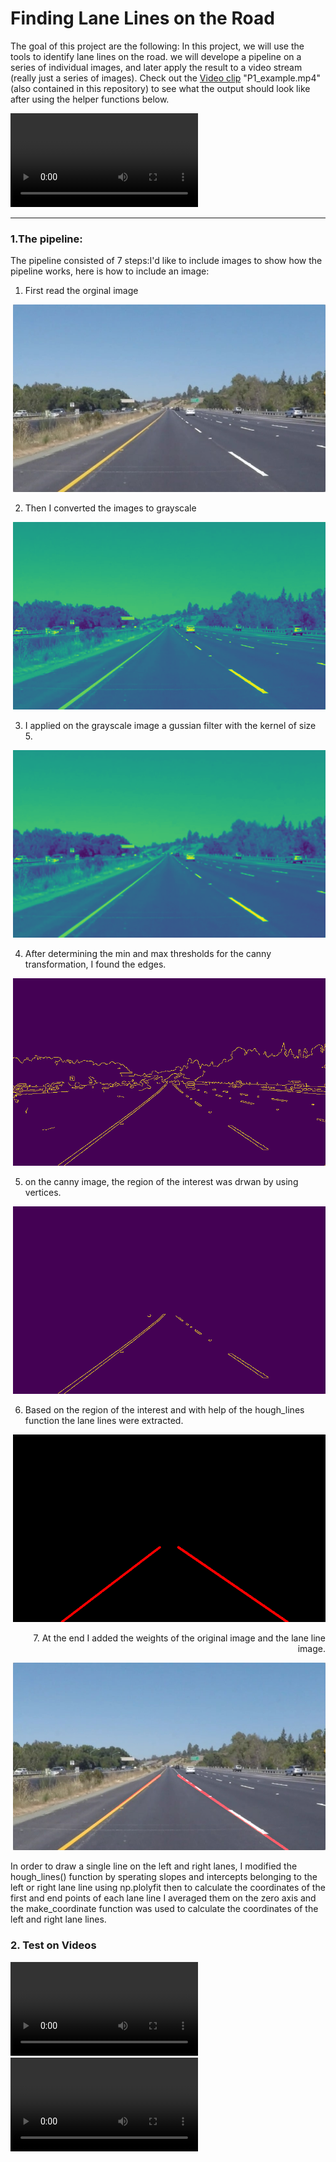 # **Finding Lane Lines on the Road** 




The goal of this project are the following: In this project, we will use the tools to identify lane lines on the road.  we will  develope a pipeline on a series of individual images, and later apply the result to a video stream (really just a series of images). Check out the [Video clip](./examples/P1_example.mp4) "P1_example.mp4" (also contained in this repository) to see what the output should look like after using the helper functions below. 

<video controls="controls">
  <source type="video/mp4" src="./examples/raw-lines-example.mp4"></source>
  <p>Your browser does not support the video element.</p>
</video>



---


### 1.The pipeline:

The pipeline consisted of 7 steps:I'd like to include images to show how the pipeline works, here is how to include an image: 


1.  First read  the orginal image
 <p align="right">
<img src="./test_images/solidYellowLeft.jpg" alt="orginal image " width="500" height="300" />
<p align="right">


2.  Then I converted the images to grayscale

 <p align="right">
<img src="./examples/grayscale.png" alt="grayscale image " width="500" height="300" />
<p align="right">
  
3.  I applied on the grayscale image a gussian filter with the kernel of size 5.

 <p align="right">
<img src="./examples/blur.png" alt="blur image " width="500" height="300" />
<p align="right">
  
4.  After determining the min and max thresholds for the canny transformation, I found the edges.

 <p align="right">
<img src="./examples/canny.png" alt="canny image " width="500" height="300" />
<p align="right">
  
5.  on the canny image, the region of the interest was drwan by using vertices.
 <p align="right">
<img src="./examples/RoI.png" alt="RoI image " width="500" height="300" />
<p align="right">
  

6.  Based on the region of the interest and with help of the hough_lines function the lane lines were extracted.

 <p align="right">
<img src="./examples/lines_img.png" alt="lines_img image " width="500" height="300" />
<p align="right">
7.  At the end I added the weights of the original image and the lane line image.
 <p align="right">
<img src="./examples/weighted_img.png" alt="weighted_img image " width="500" height="300" />
<p align="right">

In order to draw a single line on the left and right lanes, I modified the hough_lines() function by sperating slopes and intercepts belonging to the left  or right lane line using np.plolyfit then to calculate the coordinates of the first and end points of each lane line I averaged them on the zero axis and the make_coordinate function was used to calculate the coordinates of the left and right lane lines.





  
### 2. Test on Videos

![Video clip](./test_videos_output/solidYellowLeft.mp4) 
![Video clip](./test_videos_output/solidWhiteRight.mp4) 


